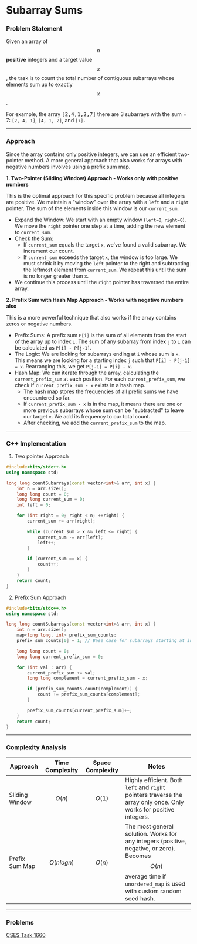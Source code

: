 # Subarray Sums

### Problem Statement

Given an array of $$n$$ **positive** integers and a target value $$x$$, the task is to count the total number of contiguous subarrays whose elements sum up to exactly $$x$$.

For example, the array <kbd>\[2,4,1,2,7]</kbd>  there are 3 subarrays with the sum = 7: `[2, 4, 1]`, `[4, 1, 2]`, and `[7].`

***

### Approach

Since the array contains only positive integers, we can use an efficient two-pointer method. A more general approach that also works for arrays with negative numbers involves using a prefix sum map.

**1. Two-Pointer (Sliding Window) Approach - Works only with positive numbers**

This is the optimal approach for this specific problem because all integers are positive. We maintain a "window" over the array with a `left` and a `right` pointer. The sum of the elements inside this window is our `current_sum`.

* Expand the Window: We start with an empty window (`left=0`, `right=0`). We move the `right` pointer one step at a time, adding the new element to `current_sum`.
* Check the Sum:
  * If `current_sum` equals the target `x`, we've found a valid subarray. We increment our count.
  * If `current_sum` exceeds the target `x`, the window is too large. We must shrink it by moving the `left` pointer to the right and subtracting the leftmost element from `current_sum`. We repeat this until the sum is no longer greater than `x`.
* We continue this process until the `right` pointer has traversed the entire array.

**2. Prefix Sum with Hash Map Approach - Works with negative numbers also**

This is a more powerful technique that also works if the array contains zeros or negative numbers.

* Prefix Sums: A prefix sum `P[i]` is the sum of all elements from the start of the array up to index `i`. The sum of any subarray from index `j` to `i` can be calculated as `P[i] - P[j-1]`.
* The Logic: We are looking for subarrays ending at `i` whose sum is `x`. This means we are looking for a starting index `j` such that `P[i] - P[j-1] = x`. Rearranging this, we get `P[j-1] = P[i] - x`.
* Hash Map: We can iterate through the array, calculating the `current_prefix_sum` at each position. For each `current_prefix_sum`, we check if `current_prefix_sum - x` exists in a hash map.
  * The hash map stores the frequencies of all prefix sums we have encountered so far.
  * If `current_prefix_sum - x` is in the map, it means there are one or more previous subarrays whose sum can be "subtracted" to leave our target `x`. We add its frequency to our total count.
  * After checking, we add the `current_prefix_sum` to the map.

***

### C++ Implementation

1. Two pointer Approach

```cpp
#include<bits/stdc++.h>
using namespace std;

long long countSubarrays(const vector<int>& arr, int x) {
    int n = arr.size();
    long long count = 0;
    long long current_sum = 0;
    int left = 0;

    for (int right = 0; right < n; ++right) {
        current_sum += arr[right];

        while (current_sum > x && left <= right) {
            current_sum -= arr[left];
            left++;
        }

        if (current_sum == x) {
            count++;
        }
    }
    return count;
}
```

2. Prefix Sum Approach

```cpp
#include<bits/stdc++.h>
using namespace std;

long long countSubarrays(const vector<int>& arr, int x) {
    int n = arr.size();
    map<long long, int> prefix_sum_counts;
    prefix_sum_counts[0] = 1; // Base case for subarrays starting at index 0

    long long count = 0;
    long long current_prefix_sum = 0;

    for (int val : arr) {
        current_prefix_sum += val;
        long long complement = current_prefix_sum - x;

        if (prefix_sum_counts.count(complement)) {
            count += prefix_sum_counts[complement];
        }

        prefix_sum_counts[current_prefix_sum]++;
    }
    return count;
}
```

***

### Complexity Analysis

| Approach       | Time Complexity | Space Complexity | Notes                                                                                                                                                                   |
| -------------- | --------------- | ---------------- | ----------------------------------------------------------------------------------------------------------------------------------------------------------------------- |
| Sliding Window | $$O(n)$$        | $$O(1)$$         | Highly efficient. Both `left` and `right` pointers traverse the array only once. Only works for positive integers.                                                      |
| Prefix Sum Map | $$O(nlogn)$$    | $$O(n)$$         | The most general solution. Works for any integers (positive, negative, or zero). Becomes $$O(n)$$ average time if `unordered_map` is used with custom random seed hash. |

***

### Problems

[CSES Task 1660](https://cses.fi/problemset/task/1660)
